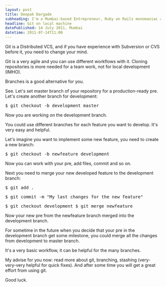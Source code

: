 ```yaml
---
layout: post
title: Deepak Dargade
subheading: I'm a Mumbai-based Entrepreneur, Ruby on Rails monomaniac and Food enthusiast.
headline: Git on local machine
datePublished: 14 July 2011, Mumbai
datetime: 2011-07-14T11:00
---
```


Git is a Distributed VCS, and if you have experience with Subversion or CVS before it, you need to change your mind.

Git is a very agile and you can use different workflows with it. Cloning repositories is more needed for a team work, not for local development (IMHO).

Branches is a good alternative for you.

See. Let's set master branch of your repository for a production-ready pre. Let's create another branch for development:

<pre>
$ git checkout -b development master
</pre>

Now you are working on the development branch.

You could use different branches for each feature you want to develop. It's very easy and helpful.

Let's imagine you want to implement some new feature, you need to create a new branch:

<pre>
$ git checkout -b newfeature development
</pre>

Now you can work with your pre, add files, commit and so on.

Next you need to merge your new developed feature to the development branch:

<pre>
$ git add .
</pre>
<pre>
$ git commit -m "My last changes for the new feature"
</pre>
<pre>
$ git checkout development $ git merge newfeature
</pre>

Now your new pre from the newfeature branch merged into the development branch.

For sometime in the future when you decide that your pre in the development branch get some milestone, you could merge all the changes from development to master branch.

It's a very basic workflow, it can be helpful for the many branches.

My advise for you now: read more about git, branching, stashing (very-very-very helpful for quick fixes). And after some time you will get a great effort from using git.

Good luck.